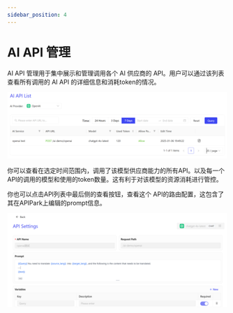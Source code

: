 ```yaml
---
sidebar_position: 4
---
```

# AI API 管理

AI API 管理用于集中展示和管理调用各个 AI 供应商的 API。用户可以通过该列表查看所有调用的 AI API 的详细信息和消耗token的情况。

![](images/2025-01-08/43ff816193582d0e12e4a7be6ead2b35934905af5ed7e1e056021a90e32bb329.png)  


你可以查看在选定时间范围内，调用了该模型供应商能力的所有API。以及每一个API的调用的模型和使用的token数量。这有利于对该模型的资源消耗进行管控。

你也可以点击API列表中最后侧的查看按钮，查看这个 API的路由配置，这包含了其在APIPark上编辑的prompt信息。

![](images/2025-01-08/8cc51f8ed4e9f873fd078b3c36bdcf81a53f46eab8b6c5d96b202e36eb8713c2.png)  
